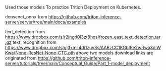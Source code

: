 Used those models To practice Trition Deployment on Kubernetes.

densenet_onnx from https://github.com/triton-inference-server/server/tree/main/docs/examples

text_detection from https://www.dropbox.com/s/r2ingd0l3zt8hxs/frozen_east_text_detection.tar.gz
text_recognition from https://www.dropbox.com/sh/j3xmli4di1zuv3s/AABzCC1KGbIRe2wRwa3diWKwa/None-ResNet-None-CTC.pth
above two models download links are originated from https://github.com/triton-inference-server/tutorials/tree/main/Conceptual_Guide/Part_1-model_deployment
